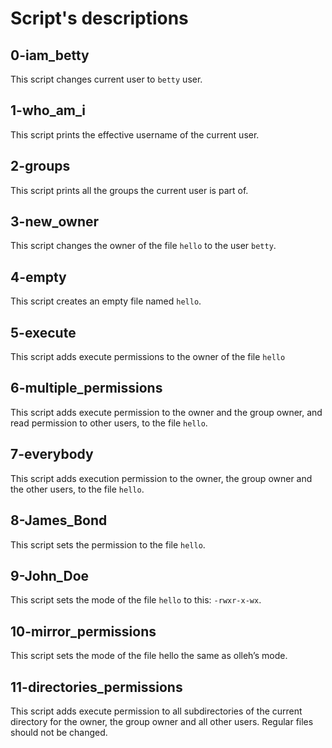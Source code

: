 # Script's descriptions

## 0-iam_betty
This script changes current user to `betty` user.

## 1-who_am_i
This script prints the effective username of the current user.

## 2-groups
This script prints all the groups the current user is part of.

## 3-new_owner
This script changes the owner of the file `hello` to the user `betty`.

## 4-empty
This script creates an empty file named `hello`.

## 5-execute
This script adds execute permissions to the owner of the file `hello`

## 6-multiple_permissions
This script adds execute permission to the owner and the group owner, and read permission to other users, to the file `hello`.

## 7-everybody
This script adds execution permission to the owner, the group owner and the other users, to the file `hello`.

## 8-James_Bond
This script sets the permission to the file `hello`.

## 9-John_Doe
This script sets the mode of the file `hello` to this: `-rwxr-x-wx`.

## 10-mirror_permissions
This script sets the mode of the file hello the same as olleh’s mode.

## 11-directories_permissions
This script adds execute permission to all subdirectories of the current directory for the owner, the group owner and all other users. Regular files should not be changed.

